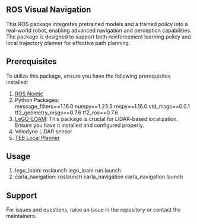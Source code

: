 ## ROS Visual Navigation
This ROS package integrates pretrained models and a trained policy into a real-world robot, enabling advanced navigation and perception capabilities. 
The package is designed to support both reinforcement learning policy and local trajectory planner for effective path planning. 

## Prerequisites
To utilize this package, ensure you have the following prerequisites installed:
1. [ROS Noetic](http://wiki.ros.org/noetic/Installation)
2. Python Packages: \
   message_filters==1.16.0
   numpy==1.23.5
   rospy==1.16.0
   std_msgs==0.0.1
   tf2_geometry_msgs==0.7.6
   tf2_ros==0.7.6
3. [LeGO-LOAM](https://github.com/RobustFieldAutonomyLab/LeGO-LOAM): This package is crucial for LiDAR-based localization. Ensure you have it installed and configured properly.
4. Velodyne LiDAR sensor
5. [TEB Local Planner](http://wiki.ros.org/teb_local_planner)

## Usage
1. lego_loam: roslaunch lego_loam run.launch
2. carla_navigation: roslaunch carla_navigation carla_navigation.launch
## Support
For issues and questions, raise an issue in the repository or contact the maintainers.
